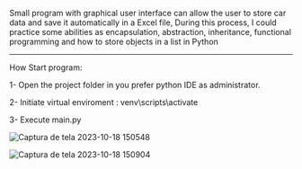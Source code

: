 Small program with graphical user interface can allow the user to store car data and save it automatically in a Excel file, During this process,
I could practice some abilities as encapsulation, abstraction, inheritance, functional programming and how to store objects in a list in Python


----------------------------------------------------------------------------------------------------------------------------------------------------

How Start program:

1- Open the project folder in you prefer python IDE as administrator.

2- Initiate virtual enviroment :
venv\scripts\activate

3- Execute main.py



![Captura de tela 2023-10-18 150548](https://github.com/luanalouza/Project_PooP_with_graphical_user_interface/assets/95712511/eb706a2d-eb06-4b68-bc49-fdb62cdcbad9)

![Captura de tela 2023-10-18 150904](https://github.com/luanalouza/Project_PooP_with_graphical_user_interface/assets/95712511/822de2b7-db96-4308-b91a-a36a33cb4edc)
